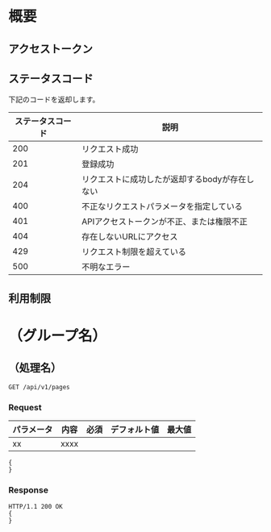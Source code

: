 # 概要


## アクセストークン



## ステータスコード

下記のコードを返却します。

| ステータスコード | 説明 |
| - | - |
| 200 | リクエスト成功 |
| 201 | 登録成功 |
| 204 | リクエストに成功したが返却するbodyが存在しない |
| 400 | 不正なリクエストパラメータを指定している |
| 401 | APIアクセストークンが不正、または権限不正 |
| 404 | 存在しないURLにアクセス |
| 429 | リクエスト制限を超えている |
| 500 | 不明なエラー |


## 利用制限


# （グループ名）

## （処理名）

```
GET /api/v1/pages
```

### Request

| パラメータ | 内容 | 必須 | デフォルト値 | 最大値 |
|  ---  |  ---  |  ---  |  ---  |  ---  |
| xx | xxxx |  |  |  |


```
{
}
```

### Response

```
HTTP/1.1 200 OK
{
}
```
